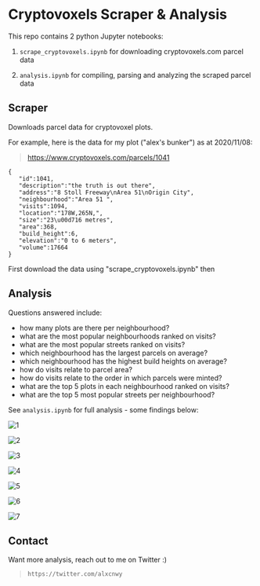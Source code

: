 # Cryptovoxels Scraper & Analysis

This repo contains 2 python Jupyter notebooks:

1. `scrape_cryptovoxels.ipynb` for downloading cryptovoxels.com parcel data

2. `analysis.ipynb` for compiling, parsing and analyzing the scraped parcel data

## Scraper
Downloads parcel data for cryptovoxel plots.

For example, here is the data for my plot ("alex's bunker") as at 2020/11/08:
> https://www.cryptovoxels.com/parcels/1041

```
{
   "id":1041,
   "description":"the truth is out there",
   "address":"8 Stoll Freeway\nArea 51\nOrigin City",
   "neighbourhood":"Area 51 ",
   "visits":1094,
   "location":"178W,265N,",
   "size":"23\u00d716 metres",
   "area":368,
   "build_height":6,
   "elevation":"0 to 6 meters",
   "volume":17664
}
```

First download the data using "scrape_cryptovoxels.ipynb" then 

## Analysis


Questions answered include:

* how many plots are there per neighbourhood?
* what are the most popular neighbourhoods ranked on visits?
* what are the most popular streets ranked on visits?
* which neighbourhood has the largest parcels on average?
* which neighbourhood has the highest build heights on average?
* how do visits relate to parcel area?
* how do visits relate to the order in which parcels were minted?
* what are the top 5 plots in each neighbourhood ranked on visits?
* what are the top 5 most popular streets per neighbourhood?

See `analysis.ipynb` for full analysis - some findings below:

![1](https://imgur.com/qwJixpw.png)

![2](https://imgur.com/X41rVHx.png)

![3](https://imgur.com/VWbooPQ.png)

![4](https://imgur.com/3wJgjkg.png)

![5](https://imgur.com/CfE1HWg.png)

![6](https://imgur.com/eVYkI5E.png)

![7](https://imgur.com/PNicCgt.png)

## Contact
Want more analysis, reach out to me on Twitter :)
> `https://twitter.com/alxcnwy`